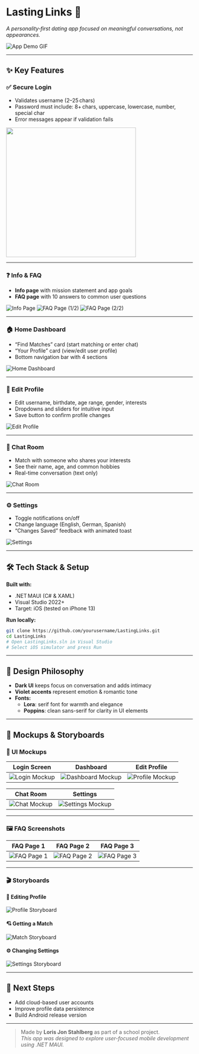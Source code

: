 # Lasting Links 💜  
_A personality‑first dating app focused on meaningful conversations, not appearances._

![App Demo GIF](assets/demo.gif) <!-- Add your general showcase GIF here -->

---

## ✨ Key Features

### ✅ Secure Login
- Validates username (2–25 chars)
- Password must include: 8+ chars, uppercase, lowercase, number, special char
- Error messages appear if validation fails

<img src="assets/login-validation.gif" width="350"/> <!-- Show login + validation -->

---

### ❓ Info & FAQ
- **Info page** with mission statement and app goals
- **FAQ page** with 10 answers to common user questions

![Info Page](assets/info-page.png) <!-- Screenshot of info page -->
![FAQ Page (1/2)](assets/faq-page-1.png) <!-- First screenshot of FAQ -->
![FAQ Page (2/2)](assets/faq-page-2.png) <!-- Optional second part -->

---

### 🏠 Home Dashboard
- “Find Matches” card (start matching or enter chat)
- “Your Profile” card (view/edit user profile)
- Bottom navigation bar with 4 sections

![Home Dashboard](assets/dashboard.png) <!-- Dashboard screenshot -->

---

### 🧍 Edit Profile
- Edit username, birthdate, age range, gender, interests
- Dropdowns and sliders for intuitive input
- Save button to confirm profile changes

![Edit Profile](assets/edit-profile.gif) <!-- Show profile editing in action -->

---

### 💬 Chat Room
- Match with someone who shares your interests
- See their name, age, and common hobbies
- Real-time conversation (text only)

![Chat Room](assets/chatroom.gif) <!-- Chat with Emma and messages -->

---

### ⚙️ Settings
- Toggle notifications on/off
- Change language (English, German, Spanish)
- “Changes Saved” feedback with animated toast

![Settings](assets/settings.gif) <!-- Show toggles and save animation -->

---

## 🛠️ Tech Stack & Setup

**Built with:**
- .NET MAUI (C# & XAML)
- Visual Studio 2022+
- Target: iOS (tested on iPhone 13)

**Run locally:**

```bash
git clone https://github.com/yourusername/LastingLinks.git
cd LastingLinks
# Open LastingLinks.sln in Visual Studio
# Select iOS simulator and press Run
```

---

## 🎨 Design Philosophy

- **Dark UI** keeps focus on conversation and adds intimacy  
- **Violet accents** represent emotion & romantic tone  
- **Fonts:**  
  - **Lora**: serif font for warmth and elegance  
  - **Poppins**: clean sans-serif for clarity in UI elements

---

## 📂 Mockups & Storyboards

### 🧩 UI Mockups

| Login Screen | Dashboard | Edit Profile |
|:------------:|:---------:|:------------:|
| ![Login Mockup](assets/login-mock.png) | ![Dashboard Mockup](assets/dashboard-mock.png) | ![Profile Mockup](assets/profile-mock.png) |

| Chat Room | Settings |
|:---------:|:--------:|
| ![Chat Mockup](assets/chat-mock.png) | ![Settings Mockup](assets/settings-mock.png) |

---

### 🖼️ FAQ Screenshots

| FAQ Page 1 | FAQ Page 2 | FAQ Page 3 |
|:----------:|:----------:|:----------:|
| ![FAQ Page 1](assets/faq-page-1.png) | ![FAQ Page 2](assets/faq-page-2.png) | ![FAQ Page 3](assets/faq-page-3.png) |

---

### 🎬 Storyboards

#### 🧍 Editing Profile
![Profile Storyboard](assets/storyboard-profile.gif)

#### 💘 Getting a Match
![Match Storyboard](assets/storyboard-match.gif)

#### ⚙️ Changing Settings
![Settings Storyboard](assets/storyboard-settings.gif)



---

## 🚀 Next Steps

- Add cloud-based user accounts  
- Improve profile data persistence  
- Build Android release version  

---

> Made by **Loris Jon Stahlberg** as part of a school project.  
> _This app was designed to explore user-focused mobile development using .NET MAUI._


<!-- Optional link to your personal website -->

<!-- Portfolio: https://your-portfolio.example.com -->

